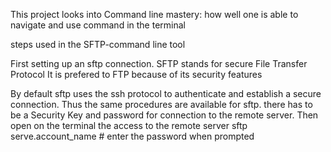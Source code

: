 This project looks into
Command line mastery: how well one is able to navigate and use command
in the terminal

steps used in the SFTP-command line tool

First setting up an sftp connection. 
SFTP stands for secure File Transfer Protocol
It is prefered to FTP because of its security features

By default sftp uses the ssh protocol to
authenticate and establish a secure connection. Thus the same procedures are
available for sftp.
	  there has to be a Security Key and password for connection to the remote server.
	  Then open on the terminal the access to the remote server
	       sftp serve.account_name
	       # enter the password when prompted
